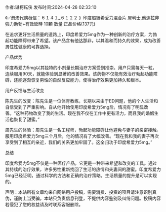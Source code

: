 <p>作者:谌柯耘侠 发布时间:2024-04-28 02:33:10</p>
<p>《✅港澳代购薇信：６１４１_６１２２ 》印度超級希愛力混合片 犀利士,他達拉非 強力助勃+有效延時 10顆 數量 正品价格(137元) </p>
									<p>在追求更好生活质量的道路上，印度希爱力5mg作为一种创新的治疗方案，为勃起功能障碍带来了希望。该产品含有他达那非，以其温和而持久的效果，成为改善男性性健康的可靠选择。</p><p></p><p>产品优势</p><p></p><p>印度希爱力5mg以其独特的小剂量长期治疗方案受到推崇。用户只需每天一粒，连续服用90天，就能体验到显著的改善效果。该药物不仅能有效治疗勃起功能障碍，还能逐渐恢复男性的自然反应能力，使得治疗效果更加持久和根本。</p><p></p><p>用户反馈与生活改变</p><p></p><p>陈先生的改变：陈先生是一位体育教练，长期以来由于ED问题，他的个人生活和自信受到了严重影响。自从他开始使用印度希爱力5mg后，情况有了明显改善。“这种药物改变了我的生活。现在我不仅在工作中更有活力，而且我的婚姻生活也恢复了甜蜜。”</p><p></p><p>周先生的体验：周先生是一名工程师，勃起功能障碍让他避免与妻子的亲密接触。服用印度希爱力5mg三个月后，他的情况有了大幅改善。“现在我和我的妻子再次享受到了相互的亲近，我们的关系更加牢固了。这全归功于印度希爱力5mg。”</p><p></p><p>总结</p><p></p><p>印度希爱力5mg不仅是一种医疗产品，它更是一种带来希望和改变的工具。通过其持续的治疗效果，许多男性重新找回了生活的热情和夫妻间的甜蜜。印度希爱力5mg已经证明，通过科学的方法和正确的治疗策略，生活质量的提升是可以实现的。</p>				声明：本站所有文章均来自网络用户投稿，需要消费、投资的项目请注意识别真伪，谨防上当受骗，本站只负责信息刊登，不提供内容鉴别及纠纷问题。投稿内容若侵犯了您的权益请及时联系客服删除。				
